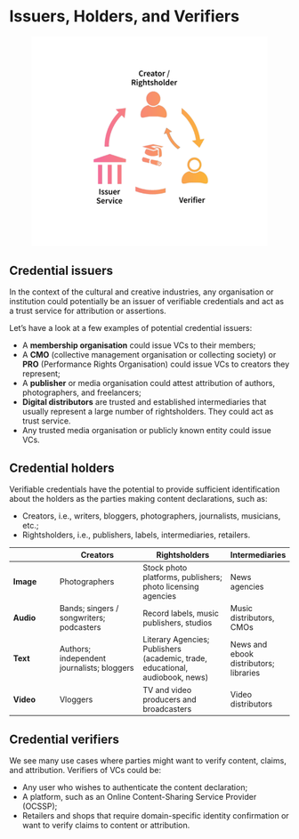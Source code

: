 # Issuers, Holders, and Verifiers

<div align="left">

<figure><img src="../.gitbook/assets/VC-Triangle-clear.png" alt="" width="510"><figcaption></figcaption></figure>

</div>

## Credential issuers

In the context of the cultural and creative industries, any organisation or institution could potentially be an issuer of verifiable credentials and act as a trust service for attribution or assertions. &#x20;

Let’s have a look at a few examples of potential credential issuers:

* A **membership organisation** could issue VCs to their members;
* A **CMO** (collective management organisation or collecting society) or **PRO** (Performance Rights Organisation) could issue VCs to creators they represent;
* A **publisher** or media organisation could attest attribution of authors, photographers, and freelancers;
* **Digital distributors** are trusted and established intermediaries that usually represent a large number of rightsholders. They could act as trust service.&#x20;
* Any trusted media organisation or publicly known entity could issue VCs.

## Credential holders

Verifiable credentials have the potential to provide sufficient identification about the holders as the parties making content declarations, such as:

* Creators, i.e., writers, bloggers, photographers, journalists, musicians, etc.;
* Rightsholders, i.e., publishers, labels, intermediaries, retailers.

<table><thead><tr><th width="106"></th><th width="186">Creators</th><th width="208">Rightsholders</th><th>Intermediaries</th></tr></thead><tbody><tr><td><strong>Image</strong></td><td>Photographers</td><td>Stock photo platforms, publishers; photo licensing agencies</td><td>News agencies</td></tr><tr><td><strong>Audio</strong></td><td>Bands; singers / songwriters; podcasters</td><td>Record labels, music publishers, studios</td><td>Music distributors, CMOs</td></tr><tr><td><strong>Text</strong></td><td>Authors; independent journalists; bloggers</td><td>Literary Agencies; Publishers (academic, trade, educational, audiobook, news)</td><td>News and ebook distributors; libraries</td></tr><tr><td><strong>Video</strong></td><td>Vloggers</td><td>TV and video producers and broadcasters</td><td>Video distributors</td></tr></tbody></table>

## Credential verifiers

We see many use cases where parties might want to verify content, claims, and attribution.  Verifiers of VCs could be:

* Any user who wishes to authenticate the content declaration;
* A platform, such as an Online Content-Sharing Service Provider (OCSSP);
* Retailers and shops that require domain-specific identity confirmation or want to verify claims to content or attribution.
